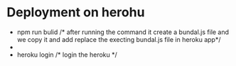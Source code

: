 # Deployment on herohu
* npm run bulid /* after running the command it create a bundal.js file and we copy it and add replace the execting bundal.js file in heroku app*/
* 
* heroku  login /*  login the heroku */